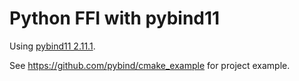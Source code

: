 ﻿# Python FFI with pybind11

Using [pybind11 2.11.1](https://github.com/pybind/pybind11/releases/tag/v2.11.1).

See <https://github.com/pybind/cmake_example> for project example.
